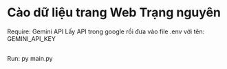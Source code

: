 # Cào dữ liệu trang Web Trạng nguyên

Require: Gemini API
Lấy API trong google rồi đưa vào file .env với tên: GEMINI_API_KEY

##
Run: py main.py
